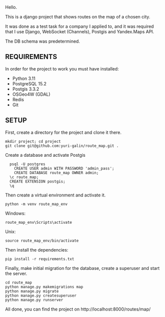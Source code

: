 Hello.

This is a django project that shows routes on the map of a chosen city.

It was done as a test task for a company I applied to, and it was required that I use Django, WebSocket (Channels), Postgis and Yandex.Maps API.

The DB schema was predetermined.

## REQUIREMENTS

In order for the project to work you must have installed:
- Python 3.11
- PostgreSQL 15.2
- Postgis 3.3.2
- OSGeo4W (GDAL)
- Redis
- Git


## SETUP

First, create a directory for the project and clone it there.
```
mkdir project; cd project
git clone git@github.com:yuri-galin/route_map.git .
```

Create a database and activate Postgis
```
  psql -U postgres
	CREATE USER admin WITH PASSWORD 'admin_pass';
	CREATE DATABASE route_map OWNER admin;
  \c route_map;
  CREATE EXTENSION postgis;
  \q
```

Then create a virtual environment and activate it.
```
python -m venv route_map_env
```

Windows:
```
route_map_env\Scripts\activate
```

Unix:
```
source route_map_env/bin/activate
```

Then install the dependencies:
```
pip install -r requirements.txt
```

Finally, make initial migration for the database, create a superuser and start the server.
```
cd route_map
python manage.py makemigrations map
python manage.py migrate	
python manage.py createsuperuser
python manage.py runserver
```

All done, you can find the project on http://localhost:8000/routes/map/
